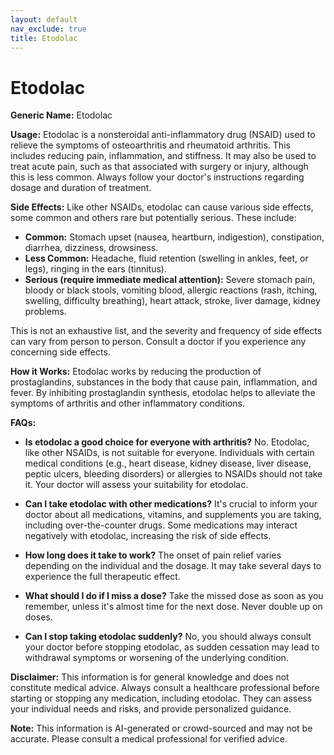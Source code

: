 ```yaml
---
layout: default
nav_exclude: true
title: Etodolac
---
```


# Etodolac

**Generic Name:** Etodolac

**Usage:**  Etodolac is a nonsteroidal anti-inflammatory drug (NSAID) used to relieve the symptoms of osteoarthritis and rheumatoid arthritis.  This includes reducing pain, inflammation, and stiffness. It may also be used to treat acute pain, such as that associated with surgery or injury, although this is less common.  Always follow your doctor's instructions regarding dosage and duration of treatment.

**Side Effects:** Like other NSAIDs, etodolac can cause various side effects, some common and others rare but potentially serious.  These include:

* **Common:**  Stomach upset (nausea, heartburn, indigestion), constipation, diarrhea, dizziness, drowsiness.
* **Less Common:**  Headache, fluid retention (swelling in ankles, feet, or legs), ringing in the ears (tinnitus).
* **Serious (require immediate medical attention):**  Severe stomach pain, bloody or black stools, vomiting blood, allergic reactions (rash, itching, swelling, difficulty breathing), heart attack, stroke, liver damage, kidney problems.

This is not an exhaustive list, and the severity and frequency of side effects can vary from person to person.  Consult a doctor if you experience any concerning side effects.

**How it Works:** Etodolac works by reducing the production of prostaglandins, substances in the body that cause pain, inflammation, and fever.  By inhibiting prostaglandin synthesis, etodolac helps to alleviate the symptoms of arthritis and other inflammatory conditions.

**FAQs:**

* **Is etodolac a good choice for everyone with arthritis?** No. Etodolac, like other NSAIDs, is not suitable for everyone.  Individuals with certain medical conditions (e.g., heart disease, kidney disease, liver disease, peptic ulcers, bleeding disorders) or allergies to NSAIDs should not take it.  Your doctor will assess your suitability for etodolac.

* **Can I take etodolac with other medications?**  It's crucial to inform your doctor about all medications, vitamins, and supplements you are taking, including over-the-counter drugs.  Some medications may interact negatively with etodolac, increasing the risk of side effects.

* **How long does it take to work?**  The onset of pain relief varies depending on the individual and the dosage.  It may take several days to experience the full therapeutic effect.

* **What should I do if I miss a dose?**  Take the missed dose as soon as you remember, unless it's almost time for the next dose.  Never double up on doses.

* **Can I stop taking etodolac suddenly?**  No, you should always consult your doctor before stopping etodolac, as sudden cessation may lead to withdrawal symptoms or worsening of the underlying condition.


**Disclaimer:** This information is for general knowledge and does not constitute medical advice.  Always consult a healthcare professional before starting or stopping any medication, including etodolac.  They can assess your individual needs and risks, and provide personalized guidance.


**Note:** This information is AI-generated or crowd-sourced and may not be accurate. Please consult a medical professional for verified advice.